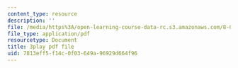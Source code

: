 ```yaml
---
content_type: resource
description: ''
file: /media/https%3A/open-learning-course-data-rc.s3.amazonaws.com/8-06-quantum-physics-iii-spring-2018/7813eff5f14c0f03649a96929d664f96_Y5oTQvNt47I.pdf
file_type: application/pdf
resourcetype: Document
title: 3play pdf file
uid: 7813eff5-f14c-0f03-649a-96929d664f96
---
```

